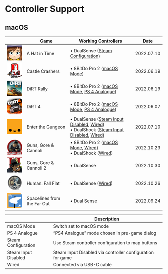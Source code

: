 # Controller Support

## macOS

|                                                                                                             | Game                        | Working Controllers                                                                                                                                         | Date       |
| ----------------------------------------------------------------------------------------------------------- | --------------------------- | ----------------------------------------------------------------------------------------------------------------------------------------------------------- | ---------- |
| <img src="Pictures/A Hat in Time.png" alt="A Hat in Time" style="zoom:20%;" />                              | A Hat in Time               | • DualSense ([Steam Configuration](#steam-configuration))                                                                                                   | 2022.07.10 |
| <img src="Pictures/Castle Crashers.png" alt="Castle Crashers" style="zoom:20%;" />                          | Castle Crashers             | • 8BitDo Pro 2 ([macOS Mode](#macos-mode))                                                                                                                  | 2022.06.19 |
| <img src="Pictures/DiRT Rally.png" alt="DiRT Rally" style="zoom:20%;" />                                    | DiRT Rally                  | • 8BitDo Pro 2 ([macOS Mode](#macos-mode), [PS 4 Analogue](ps-4-analogue))                                                                                  | 2022.06.19 |
| <img src="Pictures/DiRT 4.png" alt="DiRT 4" style="zoom:20%;" />                                            | DiRT 4                      | • 8BitDo Pro 2 ([macOS Mode](#macos-mode), [PS 4 Analogue](ps-4-analogue))                                                                                  | 2022.06.07 |
| <img src="Pictures/Enter the Gungeon.png" alt="Enter the Gungeon" style="zoom:20%;" />                      | Enter the Gungeon           | • DualSense ([Steam Input Disabled](steam-input-disabled), [Wired](#wired))<br/>• DualShock ([Steam Input Disabled](steam-input-disabled), [Wired](#wired)) | 2022.07.10 |
| <img src="Pictures/Guns, Gore & Cannoli.png" alt="Guns, Gore & Cannoli" style="zoom:20%;" />                | Guns, Gore & Cannoli        | • 8BitDo Pro 2 ([macOS Mode](#macos-mode), [Wired](#wired))<br/>• DualShock ([Wired](#wired))                                                               | 2022.10.23 |
| <img src="Pictures/Guns, Gore & Cannoli 2.png" alt="Guns, Gore & Cannoli 2" style="zoom:20%;" />            | Guns, Gore & Cannoli 2      | • DualSense                                                                                                                                                 | 2022.10.30 |
| <img src="Pictures/Human - Fall Flat.png" alt="Human: Fall Flat" style="zoom:20%;" />                       | Human: Fall Flat            | • DualSense ([Wired](#wired))                                                                                                                               | 2022.10.26 |
| <img src="Pictures/Spacelines from the Far Out.webp" alt="Spacelines from the Far Out" style="zoom:20%;" /> | Spacelines from the Far Out | • Dual Sense                                                                                                                                                | 2022.09.24 |

|                                                         | Description                                                |
| ------------------------------------------------------- | ---------------------------------------------------------- |
| <a name="macos-mode">macOS Mode</a>                     | Switch set to macOS mode                                   |
| <a name="ps-4-analogue">PS 4 Analogue</a>               | “PS4 Analogue” mode chosen in pre-game dialog              |
| <a name="steam-configuration">Steam Configuration</a>   | Use Steam controller configuration to map buttons          |
| <a name="steam-input-disabled">Steam Input Disabled</a> | Steam Input Disabled via controller configuration for game |
| <a name="wired">Wired</a>                               | Connected via USB-C cable                                  |
